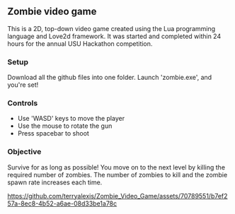 ## Zombie video game

This is a 2D, top-down video game created using the Lua programming language and Love2d framework.  It was started and completed within 24 hours for the annual USU Hackathon competition.

### Setup

Download all the github files into one folder.  Launch 'zombie.exe', and you're set!

### Controls

<ul>
  <li>Use 'WASD' keys to move the player</li>
  <li>Use the mouse to rotate the gun</li>
  <li>Press spacebar to shoot</li>
</ul>

### Objective

Survive for as long as possible!  You move on to the next level by killing the required number of zombies.  The number of zombies to kill and the zombie spawn rate increases each time.

https://github.com/terryalexis/Zombie_Video_Game/assets/70789551/b7ef257a-8ec8-4b52-a6ae-08d33be1a78c



